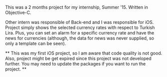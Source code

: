 This was a 2 months project for my internship, Summer '15. Written in Objective-C. 

Other intern was responsible of Back-end and I was responsible for iOS. Project simply shows the selected currency rates with respect to Turkish Lira. Plus, you can set an alarm for a specific currency rate and have the news for currencies (although, the data for news was never supplied, so only a template can be seen).

**
This was my first iOS project, so I am aware that code quality is not good. Also, project might be get expired since this project was not developed further. You may need to update the packages if you want to run the project.
**
